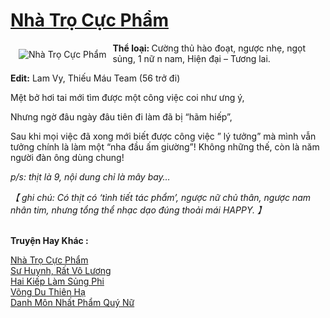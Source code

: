 <a href="https://utruyen.com/truyen/nha-tro-cuc-pham/14365/" title="Nhà Trọ Cực Phẩm"><h1>Nhà Trọ Cực Phẩm</h1></a><div style="display:table"><img align="right" style="float: left; padding: 10px;" src="https://utruyen.com/images/story/200x260/nha-tro-cuc-pham.jpg" alt="Nhà Trọ Cực Phẩm"><b>Thể loại: </b>Cường thủ hào đoạt, ngược nhẹ, ngọt sủng, 1 nữ n nam, Hiện đại – Tương lai.<p></p><b>Edit:</b> Lam Vy, Thiếu Máu Team (56 trở đi)<p></p>Mệt bở hơi tai mới tìm được một công việc coi như ưng ý,<p></p>Nhưng ngờ đâu ngày đâu tiên đi làm đã bị “hãm hiếp”,<p></p>Sau khi mọi việc đã xong mới biết được công việc ” lý tưởng” mà mình vẫn tưởng chính là làm một “nha đầu ấm giường”! Không những thế, còn là năm người đàn ông dùng chung!<p></p><i>p/s: thịt là 9, nội dung chỉ là mây bay…</i><p></p><i>【 ghi chú: Có thịt có ‘tình tiết tác phẩm’, ngược nữ chủ thân, ngược nam nhân tim, nhưng tổng thể nhạc dạo đúng thoải mái HAPPY. 】</i></div><p><br><b>Truyện Hay Khác :</b></p><a href="https://utruyen.com/truyen/nha-tro-cuc-pham/14365/" alt="Nhà Trọ Cực Phẩm">Nhà Trọ Cực Phẩm</a><br/><a href="https://utruyen.com/truyen/su-huynh-rat-vo-luong/16983/" alt="Sư Huynh, Rất Vô Lương">Sư Huynh, Rất Vô Lương</a><br/><a href="https://github.com/quanluxury/ngontinh_top100/tree/master/truyenhay/16371" alt="Hai Kiếp Làm Sủng Phi">Hai Kiếp Làm Sủng Phi</a><br/><a href="https://github.com/quanluxury/ngontinh_top100/tree/master/truyenhay/19370" alt="Võng Du Thiên Hạ">Võng Du Thiên Hạ</a><br/><a href="https://maps.google.com.bn/url?q=https%3A%2F%2Futruyen.com%2Ftruyen%2Fdanh-mon-nhat-pham-quy-nu%2F19189%2F" alt="Danh Môn Nhất Phẩm Quý Nữ">Danh Môn Nhất Phẩm Quý Nữ</a><br/>